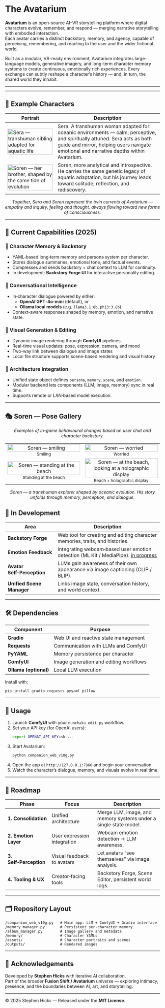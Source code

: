 # The Avatarium

**Avatarium** is an open-source AI–VR storytelling platform where digital characters evolve, remember, and respond — merging narrative storytelling with embodied interaction.  
Each avatar carries a distinct backstory, memory, and agency, capable of perceiving, remembering, and reacting to the user and the wider fictional world.  

Built as a modular, VR-ready environment, Avatarium integrates large-language models, generative imagery, and long-term character memory systems to create continuous, emotionally rich experiences. Every exchange can subtly reshape a character’s history — and, in turn, the shared world they inhabit.

---
---

## 🌊 Example Characters

| Portrait | Description |
|----------|-------------|
|  <img src="./assets/sera.png" alt="Sera — transhuman sibling adapted for aquatic life" width="100%"/> | Sera. A transhuman woman adapted for oceanic environments — calm, perceptive, and spiritually attuned. Sera acts as both guide and mirror, helping users navigate emotional and narrative depths within Avatarium. |
| <img src="./assets/soren.png" alt="Soren — her brother, shaped by the same tide of evolution" width="100%"/> | Soren, more analytical and introspective. He carries the same genetic legacy of aquatic adaptation, but his journey leads toward solitude, reflection, and rediscovery. |

<p align="center"><em>
Together, Sera and Soren represent the twin currents of Avatarium — empathy and inquiry, feeling and thought, always flowing toward new forms of consciousness.
</em></p>

---

## 🌟 Current Capabilities (2025)

### 🧠 Character Memory & Backstory
- YAML‑based long‑term memory and persona system per character.
- Stores dialogue summaries, emotional tone, and factual events.
- Compresses and sends backstory + chat context to LLM for continuity.
- In development: **Backstory Forge UI** for interactive personality editing.

### 💬 Conversational Intelligence
- In‑character dialogue powered by either:
  - **OpenAI GPT‑4o‑mini** (default), or  
  - **Ollama local models** (e.g. `llama3.1:8b`, `phi3:3.8b`).
- Context-aware responses shaped by memory, emotion, and narrative state.

### 🎨 Visual Generation & Editing
- Dynamic image rendering through **ComfyUI** pipelines.
- Real-time visual updates: pose, expression, camera, and mood  
- Two-way link between dialogue and image states  
- Local file structure supports scene-based rendering and visual history  

### 🧩 Architecture Integration
- Unified state object defines `persona`, `memory`, `scene`, and `emotion`.
- Modular backend lets components (LLM, image, memory) sync in real time.
- Supports remote or LAN‑based model execution.

---
## 🎭 Soren — Pose Gallery

<p align="center"><em>
Examples of in-game behavioural changes based on user chat and character backstory.
</em></p>

<table>
  <tr>
    <td align="center" width="50%">
      <img src="./assets/Soren02.png" alt="Soren — smiling" width="100%"/><br/>
      <sub>Smiling</sub>
    </td>
    <td align="center" width="50%">
      <img src="./assets/Soren03.png" alt="Soren — worried" width="100%"/><br/>
      <sub>Worried</sub>
    </td>
  </tr>
  <tr>
    <td align="center" width="50%">
      <img src="./assets/Soren04.png" alt="Soren — standing at the beach" width="100%"/><br/>
      <sub>Standing at the beach</sub>
    </td>
    <td align="center" width="50%">
      <img src="./assets/Soren05.png" alt="Soren — at the beach, looking at a holographic display" width="100%"/><br/>
      <sub>Beach + holographic display</sub>
    </td>
  </tr>
</table>

<p align="center"><em>
Soren — a transhuman explorer shaped by oceanic evolution.  
His story unfolds through memory, perception, and dialogue.
</em></p>




## 🚧 In Development

| Area | Description |
|------|--------------|
| **Backstory Forge** | Web tool for creating and editing character memories, traits, and histories. |
| **Emotion Feedback** | Integrating webcam‑based user emotion detection (ML Kit / MediaPipe). [in progress](https://github.com/shickselate/face-capture) |
| **Avatar Self‑Perception** | LLMs gain awareness of their own appearance via image captioning (CLIP / BLIP). |
| **Unified Scene Manager** | Links image state, conversation history, and world context. |

---

## 🛠️ Dependencies

| Component | Purpose |
|------------|----------|
| **Gradio** | Web UI and reactive state management |
| **Requests** | Communication with LLMs and ComfyUI |
| **PyYAML** | Memory persistence per character |
| **ComfyUI** | Image generation and editing workflows |
| **Ollama (optional)** | Local LLM execution |

Install with:
```bash
pip install gradio requests pyyaml pillow
```

---

## 🚀 Usage

1. Launch **ComfyUI** with your `nunchaku_edit.py` workflow.
2. Set your API key (for OpenAI users):
   ```bash
   export OPENAI_API_KEY=sk-...
   ```
3. Start Avatarium:
   ```bash
   python companion_web_v10g.py
   ```
4. Open the app at `http://127.0.0.1:7860` and begin your conversation.
5. Watch the character’s dialogue, memory, and visuals evolve in real time.

---

## 🧭 Roadmap

| Phase | Focus | Description |
|--------|--------|-------------|
| **1. Consolidation** | Unified architecture | Merge LLM, image, and memory systems under a single state model. |
| **2. Emotion Layer** | User expression integration | Webcam emotion detection → LLM awareness. |
| **3. Self‑Perception** | Visual feedback to avatars | Let avatars “see themselves” via image analysis. |
| **4. Tooling & UX** | Creator‑facing tools | Backstory Forge, Scene Editor, persistent world logs. |

---

## 🗂️ Repository Layout

```
/companion_web_v10g.py   # Main app: LLM + ComfyUI + Gradio interface
/memory_manager.py       # Persistent per‑character memory
/album_manager.py        # Image gallery and metadata
/memory/                 # Character YAMLs
/assets/                 # Character portraits and scenes
/outputs/                # Rendered images
```

---

## 💬 Acknowledgements

Developed by **Stephen Hicks**  with iterative AI collaboration.  
Part of the broader **Fusion Shift / Avatarium** universe — exploring intimacy, presence, and the boundaries between AI, art, and storytelling.

---

© 2025 Stephen Hicks — Released under the **MIT License**.


